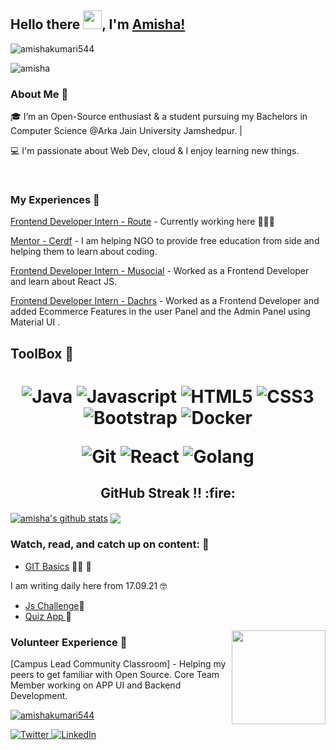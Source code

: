 
## Hello there <img src="https://raw.githubusercontent.com/MartinHeinz/MartinHeinz/master/wave.gif" width="30px">, I'm [Amisha!](https://amishak.netlify.app/) 
<p align="left"> <img src="https://komarev.com/ghpvc/?username=amishakumari544&label=Stalker%20Alert&color=0e75b6&style=flat" alt="amishakumari544" /> </p>

![amisha](https://user-images.githubusercontent.com/49230384/133918349-a04ce048-d154-4dc4-808f-e4440e96bd12.gif)

### About Me 🚀
🎓 I’m an Open-Source enthusiast & a student pursuing my Bachelors in Computer Science @Arka Jain University Jamshedpur. |


💻  I'm passionate about Web Dev, cloud & I enjoy learning new things.

</br>

### My Experiences 🙌
[Frontend Developer Intern - Route](https://hostocron.com/) - Currently working here 👩🏼‍💻 


[Mentor - Cerdf](https://www.cerdf.org/) - I am helping NGO to provide free education from side and helping them to learn about coding.

[Frontend Developer Intern - Musocial](https://musocial.in/) - Worked as a Frontend Developer and learn about React JS.

[Frontend Developer Intern - Dachrs]() - Worked as a Frontend Developer and added Ecommerce Features in the user Panel and the Admin Panel using Material UI .


##  ToolBox 🔩

<h1 align = "center">

![Java](https://img.shields.io/badge/-java-red?style=for-the-badge&logo=java&logoColor=black)
![Javascript](https://img.shields.io/badge/-javascript-FFED66?style=for-the-badge&logo=javascript&logoColor=black)
![HTML5](https://img.shields.io/badge/-html5-d9534f?style=for-the-badge&logo=html5&logoColor=white)
![CSS3](https://img.shields.io/badge/-css3-1572B6?style=for-the-badge&logo=css3&logoColor=white)
![Bootstrap](https://img.shields.io/badge/-bootstrap-5448C8?style=for-the-badge&logo=bootstrap&logoColor=white)
![Docker](https://img.shields.io/badge/-docker-0db7ed?style=for-the-badge&logo=docker&logoColor=white)
<!-- ![Kubernetes](https://img.shields.io/badge/-kubernetes-3970e4?style=for-the-badge&logo=kubernetes&logoColor=white) -->
![Git](https://img.shields.io/badge/-git-F1502F?style=for-the-badge&logo=git&logoColor=white)
![React](https://img.shields.io/badge/-react-050A30?style=for-the-badge&logo=react&logoColor=Blue)
![Golang](https://img.shields.io/badge/-golang-7EC8E3?style=for-the-badge&logo=go&logoColor=white)
</h1>

<h2 align="center">GitHub Streak !! :fire:</h2> 
 <a href="https://github.com/anuraghazra/github-readme-stats"><img align="center" src="https://github-readme-stats.vercel.app/api?username=amishakumari544&show_icons=true&include_all_commits=true&theme=buefy&hide_border=true" alt="amisha's github stats" /></a>  <a href="https://github.com/amishakumari544/github-readme-stats"><img align="center" src="https://github-readme-stats.vercel.app/api/top-langs/?username=amishakumari544&layout=compact&theme=buefy&hide_border=true" /></a> 




<!-- BLOG-POST-LIST:START -->

### Watch, read, and catch up on content: 📝
- [GIT Basics](https://amishakodes.hashnode.dev/git-commands-beginners-guide) ✍🏻 📗

I am writing daily here from 17.09.21 🤓
- [Js Challenge](https://amishakodes.hashnode.dev/digital-clock-in-javascript)📕
- [Quiz App ](https://amishakodes.hashnode.dev/day-2-quiz-app-in-javascript ) 📕
<!-- BLOG-POST-LIST:END -->
<img align="right" width="150" height="150" src="https://github.com/MishManners/MishManners/blob/master/My-OctocatsShortest.gif"></a>

### Volunteer Experience 🚀
[Campus Lead Community Classroom] - Helping my peers to get familiar with Open Source. Core Team Member working on APP UI and Backend Development.

<p align="left"> <a href="https://twitter.com/amishakumari544" target="blank"><img src="https://img.shields.io/twitter/follow/amishakumari544?logo=twitter&style=for-the-badge" alt="amishakumari544" /></a> </p>


<a href="https://twitter.com/amishakumari544" target="_blank"><img alt="Twitter" title="Twitter" src="https://img.shields.io/badge/-Twitter-1DA1F2?style=for-the-badge&logo=twitter&logoColor=white"/>
</a> <a href="https://www.linkedin.com/in/amisha-kumari-936a37168/" target="_blank"><img alt="LinkedIn" title="LinkedIn" src="https://img.shields.io/badge/LinkedIn-%230077B5.svg?&style=for-the-badge&logo=linkedin&logoColor=white"/>
</a>
